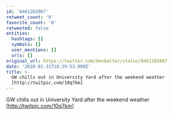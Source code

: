 ```yaml
---
id: '8461282067'
retweet_count: '0'
favorite_count: '0'
retweeted: false
entities:
  hashtags: []
  symbols: []
  user_mentions: []
  urls: []
original_url: https://twitter.com/benbalter/status/8461282067
date: '2010-01-31T18:39:53.000Z'
title: >-
  GW chills out in University Yard after the weekend weather
  [http://twitpic.com/10q7km]
---
```


GW chills out in University Yard after the weekend weather [http://twitpic.com/10q7km]